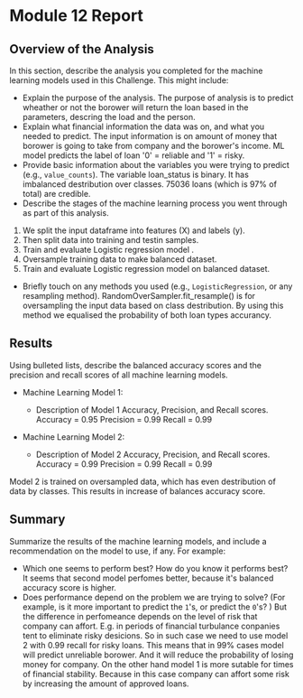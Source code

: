 # Module 12 Report 

## Overview of the Analysis

In this section, describe the analysis you completed for the machine learning models used in this Challenge. This might include:

* Explain the purpose of the analysis.
The purpose of analysis is to predict wheather or not the borower will return the loan based in the parameters, descring the load and the person.
* Explain what financial information the data was on, and what you needed to predict.
The input information is on amount of money that borower is going to take from company and the borower's income. ML model predicts the label of loan '0' = reliable and '1' = risky.
* Provide basic information about the variables you were trying to predict (e.g., `value_counts`).
The variable loan_status is binary. It has imbalanced destribution over classes. 75036 loans (which is 97% of total) are credible. 
* Describe the stages of the machine learning process you went through as part of this analysis.
1. We split the input dataframe into features (X) and labels (y).
2. Then split data into training and testin samples.
3. Train and evaluate Logistic regression model .
4. Oversample training data to make balanced dataset.
5. Train and evaluate Logistic regression model on balanced dataset.
* Briefly touch on any methods you used (e.g., `LogisticRegression`, or any resampling method).
RandomOverSampler.fit_resample() is for oversampling the input data based on class destribution. By using this method we equalised the probability of both loan types accurancy. 

## Results

Using bulleted lists, describe the balanced accuracy scores and the precision and recall scores of all machine learning models.

* Machine Learning Model 1:
  * Description of Model 1 Accuracy, Precision, and Recall scores.
  Accuracy = 0.95
  Precision = 0.99
  Recall = 0.99




* Machine Learning Model 2:
  * Description of Model 2 Accuracy, Precision, and Recall scores.
  Accuracy = 0.99
  Precision = 0.99
  Recall = 0.99

Model 2 is trained on oversampled data, which has even destribution of data by classes. This results in increase of balances accuracy score.

## Summary

Summarize the results of the machine learning models, and include a recommendation on the model to use, if any. For example:
* Which one seems to perform best? How do you know it performs best?
It seems that second model perfomes better, because it's balanced accuracy score is higher.
* Does performance depend on the problem we are trying to solve? (For example, is it more important to predict the `1`'s, or predict the `0`'s? )
But the difference in perfomeance depends on the level of risk that company can affort. E.g. in periods of financial turbulance conpanies tent to eliminate risky desicions. So in such case we need to use model 2 with 0.99 recall for risky loans. This means that in 99% cases model will predict unreliable borower. And it will reduce the probability of losing money for company.
On the other hand model 1 is more sutable for times of financial stability. Because in this case company can affort some risk by increasing the amount of approved loans.
